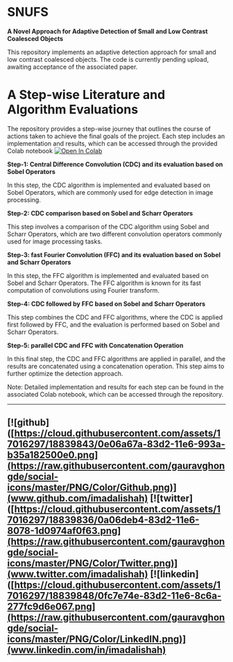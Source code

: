 # **SNUFS**
**A Novel Approach for Adaptive Detection of Small and Low Contrast Coalesced Objects**

This repository implements an adaptive detection approach for small and low contrast coalesced objects. The code is currently pending upload, awaiting acceptance of the associated paper.


# **A Step-wise Literature and Algorithm Evaluations**

The repository provides a step-wise journey that outlines the course of actions taken to achieve the final goals of the project. Each step includes an implementation and results, which can be accessed through the provided Colab notebook [![Open In Colab](https://colab.research.google.com/assets/colab-badge.svg)](https://colab.research.google.com/drive/1X6s6dUhdk_JDZ9uG_rc7I7Us70nruB6-?usp=share_link)


**Step-1: Central Difference Convolution (CDC) and its evaluation based on Sobel Operators**

In this step, the CDC algorithm is implemented and evaluated based on Sobel Operators, which are commonly used for edge detection in image processing.

**Step-2: CDC comparison based on Sobel and Scharr Operators**

This step involves a comparison of the CDC algorithm using Sobel and Scharr Operators, which are two different convolution operators commonly used for image processing tasks.

**Step-3: fast Fourier Convolution (FFC) and its evaluation based on Sobel and Scharr Operators**

In this step, the FFC algorithm is implemented and evaluated based on Sobel and Scharr Operators. The FFC algorithm is known for its fast computation of convolutions using Fourier transform.

**Step-4: CDC followed by FFC based on Sobel and Scharr Operators**

This step combines the CDC and FFC algorithms, where the CDC is applied first followed by FFC, and the evaluation is performed based on Sobel and Scharr Operators.

**Step-5: parallel CDC and FFC with Concatenation Operation**

In this final step, the CDC and FFC algorithms are applied in parallel, and the results are concatenated using a concatenation operation. This step aims to further optimize the detection approach.


Note: Detailed implementation and results for each step can be found in the associated Colab notebook, which can be accessed through the repository.


---
[![github]([https://cloud.githubusercontent.com/assets/17016297/18839843/0e06a67a-83d2-11e6-993a-b35a182500e0.png](https://raw.githubusercontent.com/gauravghongde/social-icons/master/PNG/Color/Github.png)](www.github.com/imadalishah)
[![twitter]([https://cloud.githubusercontent.com/assets/17016297/18839836/0a06deb4-83d2-11e6-8078-1d0974af0f63.png](https://raw.githubusercontent.com/gauravghongde/social-icons/master/PNG/Color/Twitter.png)](www.twitter.com/imadalishah)
[![linkedin]([https://cloud.githubusercontent.com/assets/17016297/18839848/0fc7e74e-83d2-11e6-8c6a-277fc9d6e067.png](https://raw.githubusercontent.com/gauravghongde/social-icons/master/PNG/Color/LinkedIN.png)](www.linkedin.com/in/imadalishah)
---

